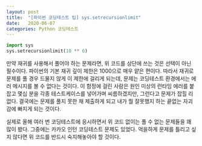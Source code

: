 ```yaml
---
layout: post
title:  "[파이썬 코딩테스트 팁] sys.setrecursionlimit"
date:   2020-06-07
categories: Python 코딩테스트
---
```

```python
import sys
sys.setrecursionlimit(10 ** 6)
```
만약 재귀를 사용해서 풀어야 하는 문제라면, 위 코드를 상단에 쓰는 것은 선택이 아닌 필수이다. 파이썬의 기본 재귀 깊이 제한은 1000으로 매우 얕은 편이다. 따라서 재귀로 문제를 풀 경우 드물지 않게 이 제한에 걸리게 되는데, 문제는 코딩테스트 환경에서는 에러 메시지를 볼 수 없다는 것이다. 이 함정에 걸린 사람은 원인 미상의 런타임 에러를 붙잡고 몇십 분을 각종 테스트케이스를 넣어가며 씨름하겠지만, 그런다고 문제가 잡힐 리 없다. 결국에는 문제를 풀지 못한 채 제출하게 되고 내가 뭘 잘못했지 하는 끝없는 자괴감에 빠지게 되는 것이다.

실제로 올해 여러 번 코딩테스트에 응시하면서 위 코드 없이는 풀 수 없는 문제들을 꽤 많이 봤다. 그중에는 카카오 인턴 코딩테스트 문제도 있었다. 억을하게 문제를 틀리고 싶지 않다면 위 코드를 반드시 숙지해놓아야 할 것이다. 